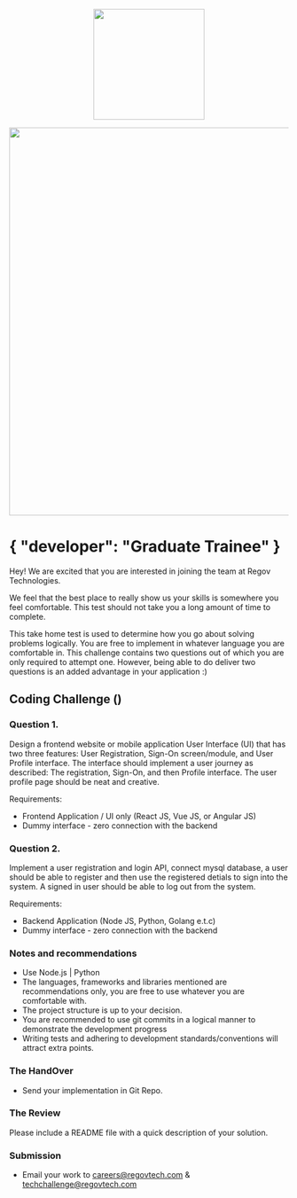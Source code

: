 <p align="center">
  <img src="https://static.wixstatic.com/media/3ba736_be1f7ac0f8bf4e049a5fb6616b18d827~mv2_d_1937_1405_s_2.png/v1/fill/w_220,h_140,al_c,q_85,usm_0.66_1.00_0.01/Regov%20Technologies%202%20PNG_edited.webp" width="200">
</p>

<p align="center"> 
    <img src="https://regov-store.s3.ap-southeast-1.amazonaws.com/REGOV+Logo_CMYK.png" width="700" >
</p>


# { "developer": "Graduate Trainee" }

Hey! We are excited that you are interested in joining the team at Regov Technologies.

We feel that the best place to really show us your skills is somewhere you feel comfortable. This test should not take you a long amount of time to complete.

This take home test is used to determine how you go about solving problems logically. You are free to implement in whatever language you are comfortable in. This challenge contains two questions out of which you are only required to attempt one. However, being able to do deliver two questions is an added advantage in your application :)

## Coding Challenge ()


### Question 1.
Design a frontend website or mobile application User Interface (UI) that has two three features: User Registration, Sign-On screen/module, and User Profile interface. The interface should implement a user journey as described: The registration, Sign-On, and then Profile interface. The user profile page should be neat and creative.

Requirements: 
- Frontend Application / UI only (React JS, Vue JS, or Angular JS)
- Dummy interface - zero connection with the backend

### Question 2. 
Implement a user registration and login API, connect mysql database, a user should be able to register and then use the registered detials to sign into the system. A signed in user should be able to log out from the system.

Requirements: 
- Backend Application (Node JS, Python, Golang e.t.c)
- Dummy interface - zero connection with the backend

### Notes and recommendations

- Use Node.js | Python
- The languages, frameworks and libraries mentioned are recommendations only, you are free to use whatever you are comfortable with.
- The project structure is up to your decision.
- You are recommended to use git commits in a logical manner to demonstrate the development progress
- Writing tests and adhering to development standards/conventions will attract extra points.

### The HandOver

- Send your implementation in Git Repo.

### The Review

Please include a README file with a quick description of your solution.

### Submission

- Email your work to careers@regovtech.com & techchallenge@regovtech.com